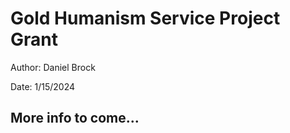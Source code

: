 # Gold Humanism Service Project Grant

Author: Daniel Brock

Date: 1/15/2024

## More info to come...